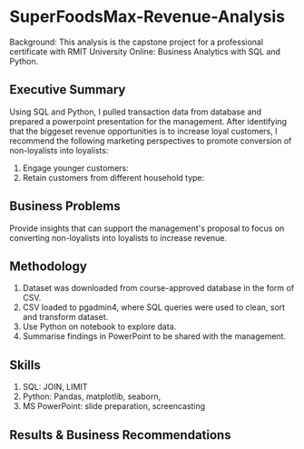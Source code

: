 # SuperFoodsMax-Revenue-Analysis
Background:
This analysis is the capstone project for a professional certificate with RMIT University Online: Business Analytics with SQL and Python.

## Executive Summary
Using SQL and Python, I pulled transaction data from database and prepared a powerpoint presentation for the management. After identifying that the biggeset revenue opportunities is to increase loyal customers, I recommend the following marketing perspectives to promote conversion of non-loyalists into loyalists:

  1. Engage younger customers: 
  2. Retain customers from different household type: 

## Business Problems
Provide insights that can support the management's proposal to focus on converting non-loyalists into loyalists to increase revenue.

## Methodology
1. Dataset was downloaded from course-approved database in the form of CSV.
2. CSV loaded to pgadmin4, where SQL queries were used to clean, sort and transform dataset.
3. Use Python on notebook to explore data.
4. Summarise findings in PowerPoint to be shared with the management.

## Skills
1. SQL: JOIN, LIMIT
2. Python: Pandas, matplotlib, seaborn, 
3. MS PowerPoint: slide preparation, screencasting

## Results & Business Recommendations
